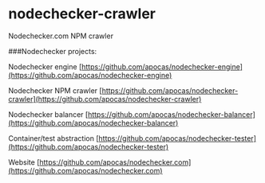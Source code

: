 nodechecker-crawler
==================

Nodechecker.com NPM crawler


###Nodechecker projects:


Nodechecker engine [https://github.com/apocas/nodechecker-engine](https://github.com/apocas/nodechecker-engine)

Nodechecker NPM crawler [https://github.com/apocas/nodechecker-crawler](https://github.com/apocas/nodechecker-crawler)

Nodechecker balancer [https://github.com/apocas/nodechecker-balancer](https://github.com/apocas/nodechecker-balancer)

Container/test abstraction [https://github.com/apocas/nodechecker-tester](https://github.com/apocas/nodechecker-tester)

Website [https://github.com/apocas/nodechecker.com](https://github.com/apocas/nodechecker.com)

